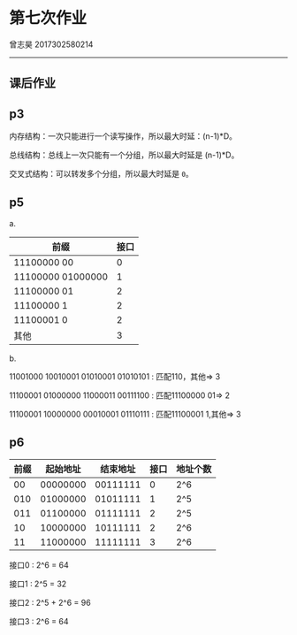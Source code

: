 # 第七次作业

曾志昊 2017302580214

-----

## 课后作业

## **p3**

内存结构：一次只能进行一个读写操作，所以最大时延：(n-1)*D。

总线结构：总线上一次只能有一个分组，所以最大时延是 (n-1)*D。

交叉式结构：可以转发多个分组，所以最大时延是 `0`。

## **p5**

a.

| 前缀              | 接口 |
| ----------------- | ---- |
| 11100000 00       | 0    |
| 11100000 01000000 | 1    |
| 11100000 01       | 2    |
| 11100000 1        | 2    |
| 11100001 0        | 2    |
| 其他              | 3    |

b.

11001000 10010001 01010001 01010101	:  匹配110，其他=> 3  

11100001 01000000 11000011 00111100	:  匹配11100000 01=> 2

11100001 10000000 00010001 01110111	:  匹配11100001 1,其他=> 3



## **p6**

| 前缀 | 起始地址 | 结束地址 | 接口 | 地址个数 |
| ---- | -------- | -------- | ---- | -------- |
| 00   | 00000000 | 00111111 | 0    | 2^6      |
| 010  | 01000000 | 01011111 | 1    | 2^5      |
| 011  | 01100000 | 01111111 | 2    | 2^5      |
| 10   | 10000000 | 10111111 | 2    | 2^6      |
| 11   | 11000000 | 11111111 | 3    | 2^6      |

接口0 : 2^6 = 64

接口1 : 2^5 = 32

接口2 : 2^5 + 2^6 = 96

接口3 : 2^6 = 64